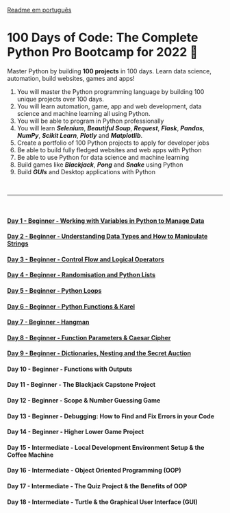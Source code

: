
[Readme em português](https://github.com/mardenmnt/100-days-of-code/blob/main/README-ptbr.md)

# 100 Days of Code: The Complete Python Pro Bootcamp for 2022 :snake:

Master Python by building **100 projects** in 100 days. Learn data science, automation, build websites, games and apps!

1. You will master the Python programming language by building 100 unique projects over 100 days.
2. You will learn automation, game, app and web development, data science and machine learning all using Python.
3. You will be able to program in Python professionally
4. You will learn _**Selenium**_, _**Beautiful Soup**_, _**Request**_, _**Flask**_, _**Pandas**_, _**NumPy**_, _**Scikit Learn**_, _**Plotly**_ and _**Matplotlib**_.
5. Create a portfolio of 100 Python projects to apply for developer jobs
6. Be able to build fully fledged websites and web apps with Python
7. Be able to use Python for data science and machine learning
8. Build games like _**Blackjack**_, _**Pong**_ and _**Snake**_ using Python
9. Build _**GUIs**_ and Desktop applications with Python

<br>

---

<br>

#### [Day 1 - Beginner - Working with Variables in Python to Manage Data](https://github.com/mardenmnt/100-days-of-code/tree/main/day_1)

#### [Day 2 - Beginner - Understanding Data Types and How to Manipulate Strings](https://github.com/mardenmnt/100-days-of-code/tree/main/day_2)

#### [Day 3 - Beginner - Control Flow and Logical Operators](https://github.com/mardenmnt/100-days-of-code/tree/main/day_3)

#### [Day 4 - Beginner - Randomisation and Python Lists](https://github.com/mardenmnt/100-days-of-code/tree/main/day_4)

#### [Day 5 - Beginner - Python Loops](https://github.com/mardenmnt/100-days-of-code/tree/main/day_5)

#### [Day 6 - Beginner - Python Functions & Karel](https://github.com/mardenmnt/100-days-of-code/tree/main/day_6)

#### [Day 7 - Beginner - Hangman](https://github.com/mardenmnt/100-days-of-code/tree/main/day_7)

#### [Day 8 - Beginner - Function Parameters & Caesar Cipher](https://github.com/mardenmnt/100-days-of-code/tree/main/day_8)

#### [Day 9 - Beginner - Dictionaries, Nesting and the Secret Auction](https://github.com/mardenmnt/100-days-of-code/tree/main/day_9)

#### Day 10 - Beginner - Functions with Outputs

#### Day 11 - Beginner - The Blackjack Capstone Project

#### Day 12  - Beginner - Scope & Number Guessing Game

#### Day 13 - Beginner - Debugging: How to Find and Fix Errors in your Code

#### Day 14 - Beginner - Higher Lower Game Project

#### Day 15 - Intermediate - Local Development Environment Setup & the Coffee Machine

#### Day 16  - Intermediate - Object Oriented Programming (OOP)

#### Day 17 - Intermediate - The Quiz Project & the Benefits of OOP

#### Day 18 - Intermediate - Turtle & the Graphical User Interface (GUI)
